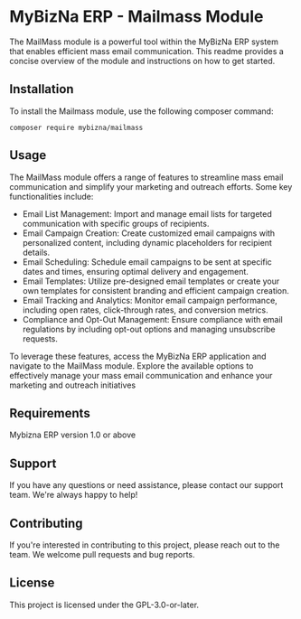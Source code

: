 # MyBizNa ERP - Mailmass Module
The MailMass module is a powerful tool within the MyBizNa ERP system that enables efficient mass email communication. This readme provides a concise overview of the module and instructions on how to get started.

## Installation 
To install the Mailmass module, use the following composer command:
```
composer require mybizna/mailmass
```

## Usage
The MailMass module offers a range of features to streamline mass email communication and simplify your marketing and outreach efforts. Some key functionalities include:

 - Email List Management: Import and manage email lists for targeted communication with specific groups of recipients.
 - Email Campaign Creation: Create customized email campaigns with personalized content, including dynamic placeholders for recipient details.
 - Email Scheduling: Schedule email campaigns to be sent at specific dates and times, ensuring optimal delivery and engagement.
 - Email Templates: Utilize pre-designed email templates or create your own templates for consistent branding and efficient campaign creation.
 - Email Tracking and Analytics: Monitor email campaign performance, including open rates, click-through rates, and conversion metrics.
 - Compliance and Opt-Out Management: Ensure compliance with email regulations by including opt-out options and managing unsubscribe requests.

To leverage these features, access the MyBizNa ERP application and navigate to the MailMass module. Explore the available options to effectively manage your mass email communication and enhance your marketing and outreach initiatives

## Requirements
Mybizna ERP version 1.0 or above

## Support
If you have any questions or need assistance, please contact our support team. We're always happy to help!

## Contributing
If you're interested in contributing to this project, please reach out to the team. We welcome pull requests and bug reports.

## License
This project is licensed under the GPL-3.0-or-later.
